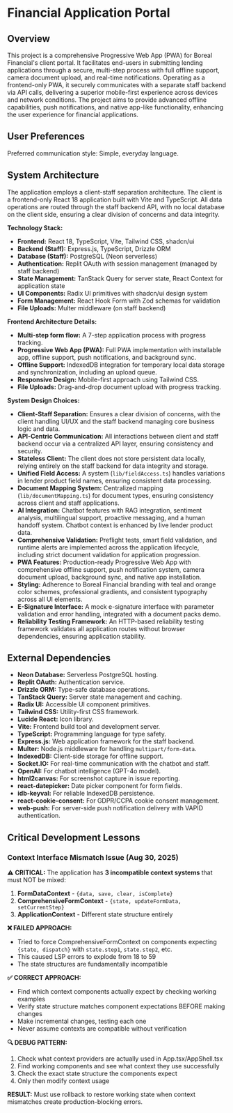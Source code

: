 # Financial Application Portal

## Overview

This project is a comprehensive Progressive Web App (PWA) for Boreal Financial's client portal. It facilitates end-users in submitting lending applications through a secure, multi-step process with full offline support, camera document upload, and real-time notifications. Operating as a frontend-only PWA, it securely communicates with a separate staff backend via API calls, delivering a superior mobile-first experience across devices and network conditions. The project aims to provide advanced offline capabilities, push notifications, and native app-like functionality, enhancing the user experience for financial applications.

## User Preferences

Preferred communication style: Simple, everyday language.

## System Architecture

The application employs a client-staff separation architecture. The client is a frontend-only React 18 application built with Vite and TypeScript. All data operations are routed through the staff backend API, with no local database on the client side, ensuring a clear division of concerns and data integrity.

**Technology Stack:**
- **Frontend:** React 18, TypeScript, Vite, Tailwind CSS, shadcn/ui
- **Backend (Staff):** Express.js, TypeScript, Drizzle ORM
- **Database (Staff):** PostgreSQL (Neon serverless)
- **Authentication:** Replit OAuth with session management (managed by staff backend)
- **State Management:** TanStack Query for server state, React Context for application state
- **UI Components:** Radix UI primitives with shadcn/ui design system
- **Form Management:** React Hook Form with Zod schemas for validation
- **File Uploads:** Multer middleware (on staff backend)

**Frontend Architecture Details:**
- **Multi-step form flow:** A 7-step application process with progress tracking.
- **Progressive Web App (PWA):** Full PWA implementation with installable app, offline support, push notifications, and background sync.
- **Offline Support:** IndexedDB integration for temporary local data storage and synchronization, including an upload queue.
- **Responsive Design:** Mobile-first approach using Tailwind CSS.
- **File Uploads:** Drag-and-drop document upload with progress tracking.

**System Design Choices:**
- **Client-Staff Separation:** Ensures a clear division of concerns, with the client handling UI/UX and the staff backend managing core business logic and data.
- **API-Centric Communication:** All interactions between client and staff backend occur via a centralized API layer, ensuring consistency and security.
- **Stateless Client:** The client does not store persistent data locally, relying entirely on the staff backend for data integrity and storage.
- **Unified Field Access:** A system (`lib/fieldAccess.ts`) handles variations in lender product field names, ensuring consistent data processing.
- **Document Mapping System:** Centralized mapping (`lib/documentMapping.ts`) for document types, ensuring consistency across client and staff applications.
- **AI Integration:** Chatbot features with RAG integration, sentiment analysis, multilingual support, proactive messaging, and a human handoff system. Chatbot context is enhanced by live lender product data.
- **Comprehensive Validation:** Preflight tests, smart field validation, and runtime alerts are implemented across the application lifecycle, including strict document validation for application progression.
- **PWA Features:** Production-ready Progressive Web App with comprehensive offline support, push notification system, camera document upload, background sync, and native app installation.
- **Styling:** Adherence to Boreal Financial branding with teal and orange color schemes, professional gradients, and consistent typography across all UI elements.
- **E-Signature Interface:** A mock e-signature interface with parameter validation and error handling, integrated with a document packs demo.
- **Reliability Testing Framework:** An HTTP-based reliability testing framework validates all application routes without browser dependencies, ensuring application stability.

## External Dependencies

- **Neon Database:** Serverless PostgreSQL hosting.
- **Replit OAuth:** Authentication service.
- **Drizzle ORM:** Type-safe database operations.
- **TanStack Query:** Server state management and caching.
- **Radix UI:** Accessible UI component primitives.
- **Tailwind CSS:** Utility-first CSS framework.
- **Lucide React:** Icon library.
- **Vite:** Frontend build tool and development server.
- **TypeScript:** Programming language for type safety.
- **Express.js:** Web application framework for the staff backend.
- **Multer:** Node.js middleware for handling `multipart/form-data`.
- **IndexedDB:** Client-side storage for offline support.
- **Socket.IO:** For real-time communication with the chatbot and staff.
- **OpenAI:** For chatbot intelligence (GPT-4o model).
- **html2canvas:** For screenshot capture in issue reporting.
- **react-datepicker:** Date picker component for form fields.
- **idb-keyval:** For reliable IndexedDB persistence.
- **react-cookie-consent:** For GDPR/CCPA cookie consent management.
- **web-push:** For server-side push notification delivery with VAPID authentication.

## Critical Development Lessons

### Context Interface Mismatch Issue (Aug 30, 2025)

**⚠️ CRITICAL:** The application has **3 incompatible context systems** that must NOT be mixed:

1. **FormDataContext** - `{data, save, clear, isComplete}` 
2. **ComprehensiveFormContext** - `{state, updateFormData, setCurrentStep}`
3. **ApplicationContext** - Different state structure entirely

**❌ FAILED APPROACH:** 
- Tried to force ComprehensiveFormContext on components expecting `{state, dispatch}` with `state.step1`, `state.step2`, etc.
- This caused LSP errors to explode from 18 to 59
- The state structures are fundamentally incompatible

**✅ CORRECT APPROACH:**
- Find which context components actually expect by checking working examples
- Verify state structure matches component expectations BEFORE making changes
- Make incremental changes, testing each one
- Never assume contexts are compatible without verification

**🔍 DEBUG PATTERN:**
1. Check what context providers are actually used in App.tsx/AppShell.tsx
2. Find working components and see what context they use successfully  
3. Check the exact state structure the components expect
4. Only then modify context usage

**RESULT:** Must use rollback to restore working state when context mismatches create production-blocking errors.